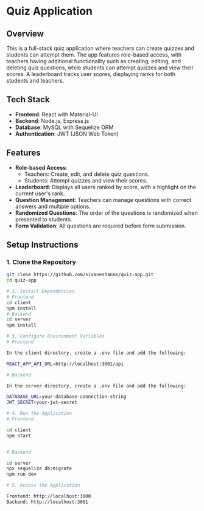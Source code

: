 # Quiz Application

## Overview

This is a full-stack quiz application where teachers can create quizzes and students can attempt them. The app features role-based access, with teachers having additional functionality such as creating, editing, and deleting quiz questions, while students can attempt quizzes and view their scores. A leaderboard tracks user scores, displaying ranks for both students and teachers.

## Tech Stack

- **Frontend**: React with Material-UI
- **Backend**: Node.js, Express.js
- **Database**: MySQL with Sequelize ORM
- **Authentication**: JWT (JSON Web Token)

## Features

- **Role-based Access**:
  - Teachers: Create, edit, and delete quiz questions.
  - Students: Attempt quizzes and view their scores.
- **Leaderboard**: Displays all users ranked by score, with a highlight on the current user's rank.
- **Question Management**: Teachers can manage questions with correct answers and multiple options.
- **Randomized Questions**: The order of the questions is randomized when presented to students.
- **Form Validation**: All questions are required before form submission.

## Setup Instructions

### 1. Clone the Repository
```bash
git clone https://github.com/sivaneshanms/quiz-app.git
cd quiz-app

# 2. Install Dependencies
# Frontend
cd client
npm install
# Backend
cd server
npm install

# 3. Configure Environment Variables
# Frontend

In the client directory, create a .env file and add the following:

REACT_APP_API_URL=http://localhost:3001/api

# Backend

In the server directory, create a .env file and add the following:

DATABASE_URL=your-database-connection-string
JWT_SECRET=your-jwt-secret

# 4. Run the Application
# Frontend

cd client
npm start


# Backend

cd server
npx sequelize db:migrate
npm run dev

# 5. Access the Application

Frontend: http://localhost:3000
Backend: http://localhost:3001